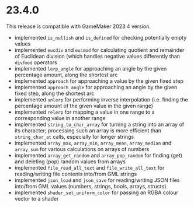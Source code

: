 23.4.0
======

This release is compatible with GameMaker 2023.4 version.

- implemented `is_nullish` and `is_defined` for checking potentially empty values
- implemented `eucdiv` and `eucmod` for calculating quotient and remainder of Euclidean division (which handles negative values differently than `div`/`mod` operators
- implemented `lerp_angle` for approaching an angle by the given percentage amount, along the shortest arc
- implemented `approach` for approaching a value by the given fixed step
- implemented `approach_angle` for approaching an angle by the given fixed step, along the shortest arc
- implemented `unlerp` for performing inverse interpolation (i.e. finding the percentage amount of the given value in the given range)
- implemented `relerp` for mapping a value in one range to a corresponding value in another range
- implemented `string_to_char_array` for turning a string into an array of its character; processing such an array is more efficient than `string_char_at` calls, especially for longer strings
- implemented `array_max`, `array_min`, `array_mean`, `array_median` and `array_sum` for various calculations on arrays of numbers
- implemented `array_get_random` and `array_pop_random` for finding (get) and deleting (pop) random values from arrays
- implemented `file_read_all_text` and `file_write_all_text` for reading/writing file contents into/from GML strings
- implemented `json_load` and `json_save` for reading/writing JSON files into/from GML values (numbers, strings, bools, arrays, structs)
- implemented `shader_set_uniform_color` for passing an RGBA colour vector to a shader
